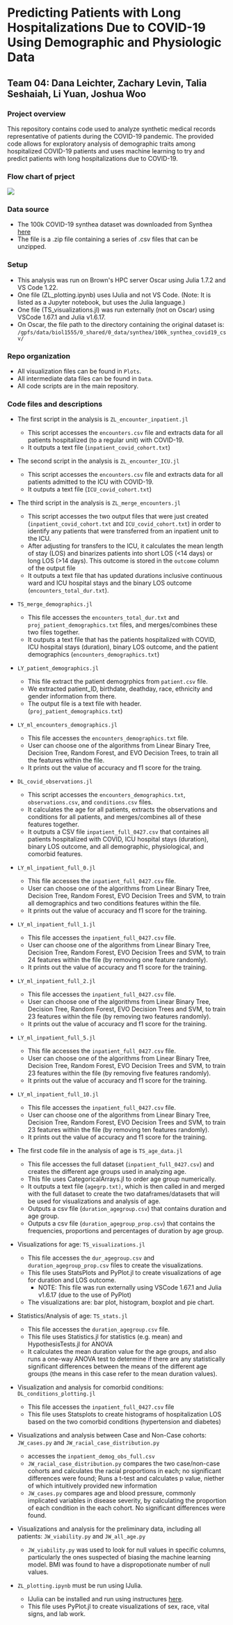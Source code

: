 # Predicting Patients with Long Hospitalizations Due to COVID-19 Using Demographic and Physiologic Data
## Team 04: Dana Leichter, Zachary Levin, Talia Seshaiah, Li Yuan, Joshua Woo

### Project overview
This repository contains code used to analyze synthetic medical records representative of patients during the COVID-19 pandemic. The provided code allows for exploratory analysis of demographic traits among hospitalized COVID-19 patients and uses machine learning to try and predict patients with long hospitalizations due to COVID-19.

### Flow chart of prject
   <img src="plots/flow_chat v2.0.png"/>

### Data source

- The 100k COVID-19 synthea dataset was downloaded from Synthea [here](https://synthea.mitre.org/downloads)
- The file is a .zip file containing a series of .csv files that can be unzipped.

### Setup

- This analysis was run on Brown's HPC server Oscar using Julia 1.7.2 and VS Code 1.22.
- One file (ZL_plotting.ipynb) uses IJulia and not VS Code. (Note: It is listed as a Jupyter notebook, but uses the Julia language.)
- One file (TS_visualizations.jl) was run externally (not on Oscar) using VSCode 1.67.1 and Julia v1.6.17.
- On Oscar, the file path to the directory containing the original dataset is: `/gpfs/data/biol1555/0_shared/0_data/synthea/100k_synthea_covid19_csv/`


### Repo organization
- All visualization files can be found in `Plots`.
- All intermediate data files can be found in `Data`.
- All code scripts are in the main repository.

### Code files and descriptions

- The first script in the analysis is `ZL_encounter_inpatient.jl`
  - This script accesses the `encounters.csv` file and extracts data for all patients hospitalized (to a regular unit) with COVID-19.
  - It outputs a text file (`inpatient_covid_cohort.txt`)
- The second script in the analysis is `ZL_encounter_ICU.jl`
  - This script accesses the `encounters.csv` file and extracts data for all patients admitted to the ICU with COVID-19.
  - It outputs a text file (`ICU_covid_cohort.txt`)
- The third script in the analysis is `ZL_merge_encounters.jl`
  - This script accesses the two output files that were just created (`inpatient_covid_cohort.txt` and `ICU_covid_cohort.txt`) in order to identify any patients that were transferred from an inpatient unit to the ICU.
  - After adjusting for transfers to the ICU, it calculates the mean length of stay (LOS) and binarizes patients into short LOS (<14 days) or long LOS (>14 days). This outcome is stored in the `outcome` column of the output file
  - It outputs a text file that has updated durations inclusive continuous ward and ICU hospital stays and the binary LOS outcome (`encounters_total_dur.txt`).


- `TS_merge_demographics.jl`
  - This file accesses the `encounters_total_dur.txt` and `proj_patient_demographics.txt` files, and merges/combines these two files together. 
  - It outputs a text file that has the patients hospitalized with COVID, ICU hospital stays (duration), binary LOS outcome, and the patient demographics (`encounters_demographics.txt`)


- `LY_patient_demographics.jl`
  - This file extract the patient demogrphics from `patient.csv` file. 
  - We extracted patient_ID, birthdate, deathday, race, ethnicity and gender information from there. 
  - The output file is a text file with header. (`proj_patient_demographics.txt`)


- `LY_ml_encounters_demographics.jl`
  - This file accesses the `encounters_demographics.txt` file. 
  - User can choose one of the algorithms from Linear Binary Tree, Decision Tree, Random Forest, and EVO Decision Trees, to train all the features within the file. 
  - It prints out the value of accuracy and f1 score for the traing. 

- `DL_covid_observations.jl`
  - This script accesses the `encounters_demographics.txt`, `observations.csv`, and `conditions.csv` files.
  - It calculates the age for all patients, extracts the observations and conditions for all patients, and merges/combines all of these features together.
  - It outputs a CSV file `inpatient_full_0427.csv` that containes all patients hospitalized with COVID, ICU hospital stays (duration), binary LOS outcome, and all demographic, physiological, and comorbid features.

- `LY_ml_inpatient_full_0.jl`
  - This file accesses the `inpatient_full_0427.csv` file. 
  - User can choose one of the algorithms from Linear Binary Tree, Decision Tree, Random Forest, EVO Decision Trees and SVM, to train all demographics and two conditions features within the file. 
  - It prints out the value of accuracy and f1 score for the training. 

- `LY_ml_inpatient_full_1.jl`
  - This file accesses the `inpatient_full_0427.csv` file. 
  - User can choose one of the algorithms from Linear Binary Tree, Decision Tree, Random Forest, EVO Decision Trees and SVM, to train 24 features within the file (by removing one feature randomly). 
  - It prints out the value of accuracy and f1 score for the training. 

- `LY_ml_inpatient_full_2.jl`
  - This file accesses the `inpatient_full_0427.csv` file. 
  - User can choose one of the algorithms from Linear Binary Tree, Decision Tree, Random Forest, EVO Decision Trees and SVM, to train 23 features within the file (by removing two features randomly). 
  - It prints out the value of accuracy and f1 score for the training. 

- `LY_ml_inpatient_full_5.jl`
  - This file accesses the `inpatient_full_0427.csv` file. 
  - User can choose one of the algorithms from Linear Binary Tree, Decision Tree, Random Forest, EVO Decision Trees and SVM, to train 23 features within the file (by removing five features randomly). 
  - It prints out the value of accuracy and f1 score for the training. 

- `LY_ml_inpatient_full_10.jl`
  - This file accesses the `inpatient_full_0427.csv` file. 
  - User can choose one of the algorithms from Linear Binary Tree, Decision Tree, Random Forest, EVO Decision Trees and SVM, to train 23 features within the file (by removing ten features randomly). 
  - It prints out the value of accuracy and f1 score for the training. 

- The first code file in the analysis of age is `TS_age_data.jl`
  - This file accesses the full dataset (`inpatient_full_0427.csv`) and creates the different age groups used in analyzing age. 
  - This file uses CategoricalArrays.jl to order age group numerically. 
  - It outputs a text file (`agegrp.txt)`, which is then called in and merged with the full dataset to create the two dataframes/datasets that will be used for visualizations and analysis of age. 
  - Outputs a csv file (`duration_agegroup.csv`) that contains duration and age group. 
  - Outputs a csv file (`duration_agegroup_prop.csv`) that contains the frequencies, proportions and percentages of duration by age group. 
- Visualizations for age: `TS_visualizations.jl` 
  - This file accesses the `dur_agegroup.csv` and `duration_agegroup_prop.csv` files to create the visualizations. 
  - This file uses StatsPlots and PyPlot.jl to create visualizations of age for duration and LOS outcome.
    - NOTE: This file was run externally using VSCode 1.67.1 and Julia v1.6.17 (due to the use of PyPlot)
  - The visualizations are: bar plot, histogram, boxplot and pie chart. 
- Statistics/Analysis of age: `TS_stats.jl` 
  - This file accesses the `duration_agegroup.csv` file. 
  - This file uses Statistics.jl for statistics (e.g. mean) and HypothesisTests.jl for ANOVA
  - It calculates the mean duration value for the age groups, and also runs a one-way ANOVA test to determine if there are any statistically significant differences between the means of the different age groups (the means in this case refer to the mean duration values).

- Visualization and analysis for comorbid conditions: `DL_conditions_plotting.jl`
  - This file accesses the `inpatient_full_0427.csv` file
  - This file uses Statsplots to create histograms of hospitalization LOS based on the two comorbid conditions (hypertension and diabetes)

- Visualizations and analysis between Case and Non-Case cohorts: `JW_cases.py` and `JW_racial_case_distribution.py`
  -   accesses the `inpatient_demog_obs_full.csv`
  -   `JW_racial_case_distribution.py` compares the two case/non-case cohorts and calculates the racial proportions in each; no significant differences were found; Runs a t-test and calculates p value, niether of which intuitively provided new information
  -   `JW_cases.py` compares age and blood pressure, commonly implicated variables in disease severity, by calculating the proportion of each condition in the each cohort. No significant differences were found.
- Visualizations and analysis for the preliminary data, including all patients: `JW_viability.py` and `JW_all_age.py`
  - `JW_viability.py` was used to look for null values in specific columns, particularly the ones suspected of biasing the machine learning model. BMI was found to have a dispropotionate number of null values.

- `ZL_plotting.ipynb` must be run using IJulia.
  - IJulia can be installed and run using instructures [here](https://github.com/JuliaLang/IJulia.jl).
  - This file uses PyPlot.jl to create visualizations of sex, race, vital signs, and lab work.
